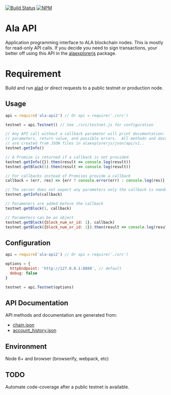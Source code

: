 [![Build Status](https://travis-ci.org/ALAIO/ala-api2.svg?branch=master)](https://travis-ci.org/ALAIO/ala-api2)
[![NPM](https://img.shields.io/npm/v/ala-api2.svg)](https://www.npmjs.org/package/ala-api2)

# Ala API

Application programming interface to ALA blockchain nodes.  This is mostly for read-only API calls.  If you decide you need to sign transactions, your better off using this API in the [alaexplorerjs](https://github.com/ALADIN-Network/alaexplorerjs) package.

# Requirement

Build and run [alad](https://github.com/ALADIN-Network/ala) or direct requests to a public testnet or production node.

## Usage

```javascript
api = require('ala-api2') // Or api = require('./src')

testnet = api.Testnet() // See ./src/testnet.js for configuration

// Any API call without a callback parameter will print documentation: description,
// parameters, return value, and possible errors.  All methods and documentation
// are created from JSON files in alaexplorerjs/json/api/v1..
testnet.getInfo()

// A Promise is returned if a callback is not provided.
testnet.getInfo({}).then(result => console.log(result))
testnet.getBlock(1).then(result => console.log(result))

// For callbacks instead of Promises provide a callback
callback = (err, res) => {err ? console.error(err) : console.log(res)}

// The server does not expect any parameters only the callback is needed
testnet.getInfo(callback)

// Parameters are added before the callback
testnet.getBlock(1, callback)

// Parameters can be an object
testnet.getBlock({block_num_or_id: 1}, callback)
testnet.getBlock({block_num_or_id: 1}).then(result => console.log(result))
```

## Configuration

```js
api = require('ala-api2') // Or api = require('./src')

options = {
  httpEndpoint: 'http://127.0.0.1:8888', // default
  debug: false
}

testnet = api.Testnet(options)
```

## API Documentation

API methods and documentation are generated from:
* [chain.json](https://github.com/ALADIN-Network/ala-json2/blob/master/api/v1/chain.json)
* [account_history.json](https://github.com/ALADIN-Network/ala-json2/blob/master/api/v1/account_history.json)

## Environment

Node 6+ and browser (browserify, webpack, etc)

## TODO

Automate code-coverage after a public testnet is available.
